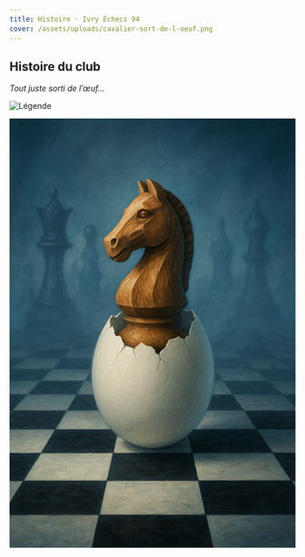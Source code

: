 ```yaml
---
title: Histoire · Ivry Échecs 94
cover: /assets/uploads/cavalier-sort-de-l-oeuf.png
---
```

<section class="container">
<h1 class="section-title">Histoire du club</h1>
<p><em>Tout juste sorti de l’œuf…</em></p>

<img src="/assets/uploads/mon-image.jpg" alt="Légende" style="width:50%; height:auto;">
<p><img alt="Cavalier sort de l'œuf" src="/assets/uploads/cavalier-sort-de-l-oeuf.png"/></p>
</section>
